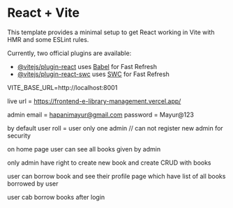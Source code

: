 # React + Vite

This template provides a minimal setup to get React working in Vite with HMR and some ESLint rules.

Currently, two official plugins are available:

- [@vitejs/plugin-react](https://github.com/vitejs/vite-plugin-react/blob/main/packages/plugin-react/README.md) uses [Babel](https://babeljs.io/) for Fast Refresh
- [@vitejs/plugin-react-swc](https://github.com/vitejs/vite-plugin-react-swc) uses [SWC](https://swc.rs/) for Fast Refresh

VITE_BASE_URL=http://localhost:8001

live url = https://frontend-e-library-management.vercel.app/

admin email = hapanimayur@gmail.com
password = Mayur@123

by default user roll = user
only one admin // can not register new admin for security

on home page user can see all books given by admin

only admin have right to create new book and create CRUD with books

user can borrow book and see their profile page which have list of all books borrowed by user

user cab borrow books after login

